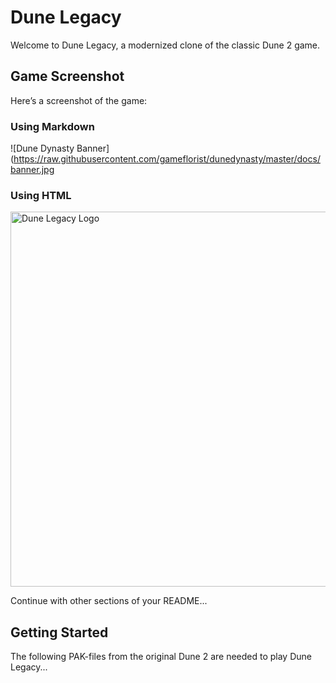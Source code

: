 # Dune Legacy

Welcome to Dune Legacy, a modernized clone of the classic Dune 2 game.

## Game Screenshot

Here’s a screenshot of the game:

### Using Markdown
![Dune Dynasty Banner](https://raw.githubusercontent.com/gameflorist/dunedynasty/master/docs/banner.jpg

### Using HTML
<img src="images/Screenshot%202024-08-31%20at%208.41.13%20PM.png" alt="Dune Legacy Logo" width="600">

Continue with other sections of your README...

## Getting Started

The following PAK-files from the original Dune 2 are needed to play Dune Legacy...
